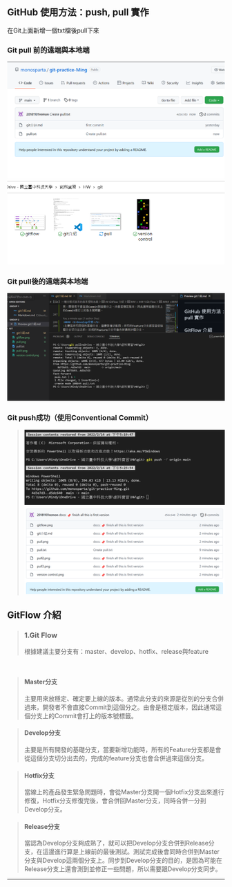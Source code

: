 <!--
 * @Author: your name
 * @Date: 2022-02-23 14:49:45
 * @LastEditTime: 2022-02-23 14:50:28
 * @LastEditors: your name
 * @Description: 打开koroFileHeader查看配置 进行设置: https://github.com/OBKoro1/koro1FileHeader/wiki/%E9%85%8D%E7%BD%AE
 * @FilePath: \git\ImplementPullANDPush.md
-->
## GitHub 使用方法：push, pull 實作
在Git上面新增一個txt檔後pull下來
### Git pull 前的遠端與本地端
<img src="pic/pull.png">
<img src="pic/pull2.png">

### Git pull後的遠端與本地端
<img src="pic/pull3.png">

### Git push成功（使用Conventional Commit）
> <img src="pic/push.png">
> <img src="pic/push2.png">
## GitFlow 介紹
> ### 1.Git Flow
> 根據建議主要分支有：master、develop、hotfix、release與feature
>
<br>

>#### <b>Master分支</b>
>主要用來放穩定、確定要上線的版本。通常此分支的來源是從別的分支合併過來，開發者不會直接Commit到這個分之。由會是穩定版本，因此通常這個分支上的Commit會打上的版本號標籤。

>#### <b>Develop分支</b>
>主要是所有開發的基礎分支，當要新增功能時，所有的Feature分支都是會從這個分支切分出去的，完成的feature分支也會合併過來這個分支。

>#### <b>Hotfix分支</b>
>當線上的產品發生緊急問題時，會從Master分支開一個Hotfix分支出來進行修復，Hotfix分支修復完後，會合併回Master分支，同時合併一分到Develop分支。

>#### <b>Release分支</b>
>當認為Develop分支夠成熟了，就可以把Develop分支合併到Release分支，在這邊進行算是上線前的最後測試。測試完成後會同時合併到Master分支與Develop這兩個分支上。同步到Develop分支的目的，是因為可能在Release分支上還會測到並修正一些問題，所以需要跟Develop分支同步。

<hr>

